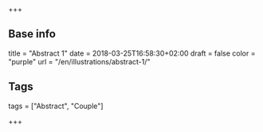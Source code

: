 +++

## Base info
title = "Abstract 1"
date = 2018-03-25T16:58:30+02:00
draft = false
color = "purple"
url = "/en/illustrations/abstract-1/"

## Tags
tags = ["Abstract", "Couple"]

+++
